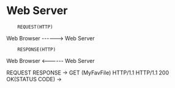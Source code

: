 # Web Server


		REQUEST(HTTP)
Web Browser 	------>     Web Server


		RESPONSE(HTTP)
Web Browser 	<------     Web Server


REQUEST					RESPONSE
-> GET (MyFavFile)  HTTP/1.1		HTTP/1.1 200 OK(STATUS CODE)
->

